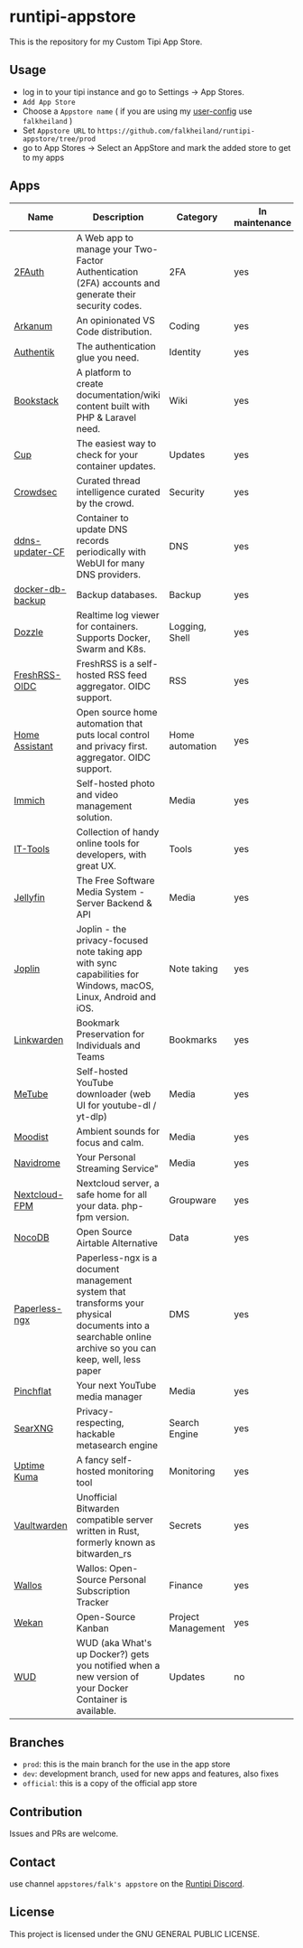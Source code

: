 # runtipi-appstore

This is the repository for my Custom Tipi App Store.

## Usage

- log in to your tipi instance and go to Settings -> App Stores.
- `Add App Store`
- Choose a `Appstore name` ( if you are using my [user-config](https://github.com/falkheiland/user-config) use `falkheiland` )
- Set `Appstore URL` to `https://github.com/falkheiland/runtipi-appstore/tree/prod`
- go to App Stores -> Select an AppStore and mark the added store to get to my apps

## Apps

| Name                                                              | Description                                                                                                                                              | Category           | In maintenance | Port |
| ----------------------------------------------------------------- | -------------------------------------------------------------------------------------------------------------------------------------------------------- | ------------------ | -------------- | ---- |
| [2FAuth](https://docs.2fauth.app)                                 | A Web app to manage your Two-Factor Authentication (2FA) accounts and generate their security codes.                                                     | 2FA                | yes            | 9011 |
| [Arkanum](https://arkanum.dev)                                    | An opinionated VS Code distribution.                                                                                                                     | Coding             | yes            | 9025 |
| [Authentik](https://goauthentik.io)                               | The authentication glue you need.                                                                                                                        | Identity           | yes            | 9000 |
| [Bookstack](https://www.bookstackapp.com)                         | A platform to create documentation/wiki content built with PHP & Laravel need.                                                                           | Wiki               | yes            | 9012 |
| [Cup](https://cup.sergi0g.dev)                                    | The easiest way to check for your container updates.                                                                                                     | Updates            | yes            | 9004 |
| [Crowdsec](https://www.crowdsec.net)                              | Curated thread intelligence curated by the crowd.                                                                                                        | Security           | yes            | 9006 |
| [ddns-updater-CF](https://github.com/qdm12/ddns-updater)          | Container to update DNS records periodically with WebUI for many DNS providers.                                                                          | DNS                | yes            | 9007 |
| [docker-db-backup](https://github.com/tiredofit/docker-db-backup) | Backup databases.                                                                                                                                        | Backup             | yes            | n.a. |
| [Dozzle](https://dozzle.dev)                                      | Realtime log viewer for containers. Supports Docker, Swarm and K8s.                                                                                      | Logging, Shell     | yes            | 9005 |
| [FreshRSS-OIDC](https://freshrss.org)                             | FreshRSS is a self-hosted RSS feed aggregator. OIDC support.                                                                                             | RSS                | yes            | 9003 |
| [Home Assistant](https://www.home-assistant.io)                   | Open source home automation that puts local control and privacy first. aggregator. OIDC support.                                                         | Home automation    | yes            | 9012 |
| [Immich](https://immich.app)                                      | Self-hosted photo and video management solution.                                                                                                         | Media              | yes            | 9008 |
| [IT-Tools](https://it-tools.tech)                                 | Collection of handy online tools for developers, with great UX.                                                                                          | Tools              | yes            | 9013 |
| [Jellyfin](https://jellyfin.org)                                  | The Free Software Media System - Server Backend & API                                                                                                    | Media              | yes            | 9014 |
| [Joplin](https://joplinapp.org)                                   | Joplin - the privacy-focused note taking app with sync capabilities for Windows, macOS, Linux, Android and iOS.                                          | Note taking        | yes            | 9015 |
| [Linkwarden](https://linkwarden.app)                              | Bookmark Preservation for Individuals and Teams                                                                                                          | Bookmarks          | yes            | 9016 |
| [MeTube](https://github.com/alexta69/metube)                      | Self-hosted YouTube downloader (web UI for youtube-dl / yt-dlp)                                                                                          | Media              | yes            | 9017 |
| [Moodist](https://moodist.app)                                    | Ambient sounds for focus and calm.                                                                                                                       | Media              | yes            | 9018 |
| [Navidrome](https://navidrome.org")                               | Your Personal Streaming Service"                                                                                                                         | Media              | yes            | 9019 |
| [Nextcloud-FPM](https://nextcloud.com)                            | Nextcloud server, a safe home for all your data. php-fpm version.                                                                                        | Groupware          | yes            | 9002 |
| [NocoDB](https://nocodb.com)                                      | Open Source Airtable Alternative                                                                                                                         | Data               | yes            | 9020 |
| [Paperless-ngx](https://docs.paperless-ngx.com)                   | Paperless-ngx is a document management system that transforms your physical documents into a searchable online archive so you can keep, well, less paper | DMS                | yes            | 9009 |
| [Pinchflat](https://github.com/kieraneglin/pinchflat)             | Your next YouTube media manager                                                                                                                          | Media              | yes            | 9021 |
| [SearXNG](https://docs.searxng.org)                               | Privacy-respecting, hackable metasearch engine                                                                                                           | Search Engine      | yes            | 9022 |
| [Uptime Kuma](https://uptime.kuma.pet)                            | A fancy self-hosted monitoring tool                                                                                                                      | Monitoring         | yes            | 9025 |
| [Vaultwarden](https://github.com/dani-garcia/vaultwarden)         | Unofficial Bitwarden compatible server written in Rust, formerly known as bitwarden_rs                                                                   | Secrets            | yes            | 9010 |
| [Wallos](https://wallosapp.com)                                   | Wallos: Open-Source Personal Subscription Tracker                                                                                                        | Finance            | yes            | 9023 |
| [Wekan](https://wekan.github.io)                                  | Open-Source Kanban                                                                                                                                       | Project Management | yes            | 9024 |
| [WUD](https://getwud.github.io/wud)                               | WUD (aka What's up Docker?) gets you notified when a new version of your Docker Container is available.                                                  | Updates            | no             | 9001 |

## Branches

- `prod`: this is the main branch for the use in the app store
- `dev`: development branch, used for new apps and features, also fixes
- `official`: this is a copy of the official app store

## Contribution

Issues and PRs are welcome.

## Contact

use channel `appstores/falk's appstore` on the [Runtipi Discord](https://discord.gg/Bu9qEPnHsc).

## License

This project is licensed under the GNU GENERAL PUBLIC LICENSE.
